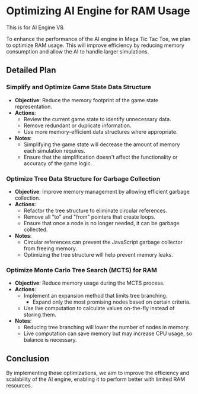 # Optimizing AI Engine for RAM Usage

This is for AI Engine V8.

To enhance the performance of the AI engine in Mega Tic Tac Toe, we plan to optimize RAM usage. This will improve efficiency by reducing memory consumption and allow the AI to handle larger simulations.

## Detailed Plan

### Simplify and Optimize Game State Data Structure
- **Objective**: Reduce the memory footprint of the game state representation.
- **Actions**:
    - Review the current game state to identify unnecessary data.
    - Remove redundant or duplicate information.
    - Use more memory-efficient data structures where appropriate.
- **Notes**:
    - Simplifying the game state will decrease the amount of memory each simulation requires.
    - Ensure that the simplification doesn't affect the functionality or accuracy of the game logic.

### Optimize Tree Data Structure for Garbage Collection
- **Objective**: Improve memory management by allowing efficient garbage collection.
- **Actions**:
    - Refactor the tree structure to eliminate circular references.
    - Remove all "to" and "from" pointers that create loops.
    - Ensure that once a node is no longer needed, it can be garbage collected.
- **Notes**:
    - Circular references can prevent the JavaScript garbage collector from freeing memory.
    - Optimizing the tree structure will help prevent memory leaks.

### Optimize Monte Carlo Tree Search (MCTS) for RAM
- **Objective**: Reduce memory usage during the MCTS process.
- **Actions**:
    - Implement an expansion method that limits tree branching.
        - Expand only the most promising nodes based on certain criteria.
    - Use live computation to calculate values on-the-fly instead of storing them.
- **Notes**:
    - Reducing tree branching will lower the number of nodes in memory.
    - Live computation can save memory but may increase CPU usage, so balance is necessary.

## Conclusion

By implementing these optimizations, we aim to improve the efficiency and scalability of the AI engine, enabling it to perform better with limited RAM resources.
